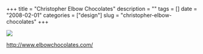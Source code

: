 +++
title = "Christopher Elbow Chocolates"
description = ""
tags = []
date = "2008-02-01"
categories = ["design"]
slug = "christopher-elbow-chocolates"
+++


 

  <div id="screens-thumbs" class="clearfix">
    <div class="txt-center" id="design-submission"><a href="http://www.elbowchocolates.com/"><img id='bluga-thumbnail-998' class='bluga-thumbnail large' src='//konigi.com/media/bluga/
wt47f27f02a3b21_0.jpg'/></a></div>  
  </div>   
<p><a href="http://www.elbowchocolates.com/">http://www.elbowchocolates.com/</a></p>




